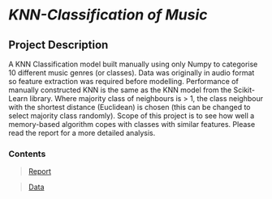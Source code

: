 # _KNN-Classification of Music_

## Project Description
A KNN Classification model built manually using only Numpy to categorise 10 different music genres (or classes). Data was originally in audio format so feature extraction was required before modelling. Performance of manually constructed KNN is the same as the KNN model from the Scikit-Learn library. Where majority class of neighbours is > 1, the class neighbour with the shortest distance (Euclidean) is chosen (this can be changed to select majority class randomly). Scope of this project is to see how well a memory-based algorithm copes with classes with similar features. Please read the report for a more detailed analysis. 

### Contents

> [Report](https://github.com/OJL96/Music-KNN-Classification/files/7219605/Scientific.Programming.in.Python.Report.-.Copy.pdf)

> [Data](https://www.kaggle.com/andradaolteanu/gtzan-dataset-music-genre-classification)
